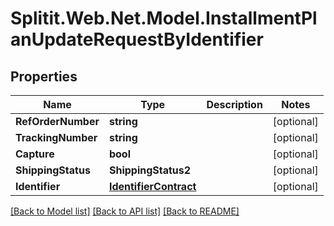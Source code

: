 # Splitit.Web.Net.Model.InstallmentPlanUpdateRequestByIdentifier

## Properties

Name | Type | Description | Notes
------------ | ------------- | ------------- | -------------
**RefOrderNumber** | **string** |  | [optional] 
**TrackingNumber** | **string** |  | [optional] 
**Capture** | **bool** |  | [optional] 
**ShippingStatus** | **ShippingStatus2** |  | [optional] 
**Identifier** | [**IdentifierContract**](IdentifierContract.md) |  | [optional] 

[[Back to Model list]](../README.md#documentation-for-models) [[Back to API list]](../README.md#documentation-for-api-endpoints) [[Back to README]](../README.md)

